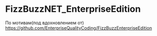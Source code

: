 # FizzBuzzNET_EnterpriseEdition
По мотивам(под вдохновлением от) https://github.com/EnterpriseQualityCoding/FizzBuzzEnterpriseEdition 
